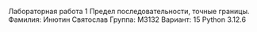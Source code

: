 Лабораторная работа 1
Предел последовательности, точные границы.
Фамилия: Инютин Святослав
Группа: М3132
Вариант: 15
Python 3.12.6
